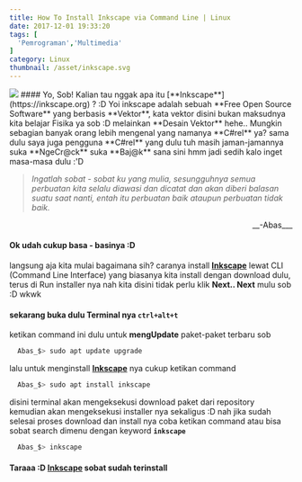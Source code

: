 ```yaml
---
title: How To Install Inkscape via Command Line | Linux
date: 2017-12-01 19:33:20
tags: [
  'Pemrograman','Multimedia'
]
category: Linux
thumbnail: /asset/inkscape.svg
---
```

<img src="/asset/inkscape.svg">
#### Yo, Sob! Kalian tau nggak apa itu [**Inkscape**](https://inkscape.org) ? :D 
Yoi inkscape adalah sebuah **Free Open Source Software** yang berbasis **Vektor**, kata vektor disini bukan maksudnya kita belajar Fisika ya sob :D melainkan **Desain Vektor** hehe.. Mungkin sebagian banyak orang lebih mengenal yang namanya **C#rel** ya? sama dulu saya juga pengguna **C#rel** yang dulu tuh masih jaman-jamannya suka **NgeCr@ck** suka **Baj@k** sana sini hmm jadi sedih kalo inget masa-masa dulu :'D

> _Ingatlah sobat - sobat ku yang mulia, sesungguhnya semua perbuatan kita selalu diawasi dan dicatat dan akan diberi balasan suatu saat nanti, entah itu perbuatan baik ataupun perbuatan tidak baik._
<p style="text-align:right">__-Abas___</p> 

#### Ok udah cukup basa - basinya :D
langsung aja kita mulai bagaimana sih? caranya install [**Inkscape**](https://inkscape.org) lewat CLI (Command Line Interface) yang biasanya kita install dengan download dulu, terus di Run installer nya nah kita disini tidak perlu klik **Next.. Next** mulu sob :D wkwk

#### sekarang buka dulu Terminal nya ``ctrl+alt+t``
ketikan command ini dulu untuk **mengUpdate** paket-paket terbaru sob
``` bash
  Abas_$> sudo apt update upgrade
```

lalu untuk menginstall [**Inkscape**](https://inkscape.org) nya cukup ketikan command
``` bash 
  Abas_$> sudo apt install inkscape
```
disini terminal akan mengeksekusi download paket dari repository kemudian akan mengeksekusi installer nya sekaligus :D nah jika sudah selesai proses download dan install nya coba ketikan command atau bisa sobat search dimenu dengan keyword __``inkscape``__
``` bash
  Abas_$> inkscape
```

#### Taraaa :D [**Inkscape**](https://inkscape.org) sobat sudah terinstall